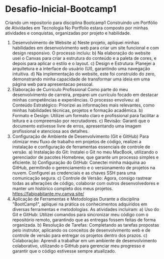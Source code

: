 # Desafio-Inicial-Bootcamp1
Criando um repositorio para disciplina Bootcamp1
Construindo um Portfólio de Atividades em Tecnologia
No Portfolio estara composto por minhas atividades e conquistas, organizadas por projeto e habilidade.
1. Desenvolvimento de Website
   a) Neste projeto, apliquei minhas habilidades em desenvolvimento web para criar um site funcional e com design responsivo. O processo incluiu:
   b) Na elaboração do website usei o Canvas para criar a estrutura do conteúdo e a paleta de cores, e depois para aplicar o estilo e o layout.
   c) Design e Estrutura: Planejei a arquitetura e a interface do usuário (UI), garantindo uma navegação intuitiva.
   d) Na implementação do website, este foi construído do zero, demonstrando minha capacidade de transformar uma ideia em uma página web para apresentacao pessoal.
2. Elaboração de Currículo Profissional
   Como parte do meu desenvolvimento de carreira, preparei um currículo focado em destacar minhas competências e experiências. O processo envolveu:
   a) Conteúdo Estratégico: Priorizei as informações mais relevantes, como minhas habilidades técnicas, projetos e formação acadêmica.
   b) Formato e Design: Utilizei um formato claro e profissional para facilitar a leitura e a compreensão por recrutadores.
   c) Revisão: Garanti que o documento estivesse livre de erros, apresentando uma imagem profissional e atenciosa aos detalhes.
3. Configuração de Ambiente de Desenvolvimento (Git e GitHub)
   Para otimizar meu fluxo de trabalho em projetos de código, realizei a instalação e configuração de ferramentas essenciais de controle de versão.
   a) Instalação do Git: Instalei o Git no meu MacBook, utilizando o gerenciador de pacotes Homebrew, que garante um processo simples e eficiente.
   b) Configuração do GitHub: Conectei minha máquina ao GitHub, permitindo o gerenciamento e o versionamento de projetos na nuvem. Configurei as credenciais e as chaves SSH para uma comunicação segura.
   c) Controle de Versão: Agora, consigo rastrear todas as alterações de código, colaborar com outros desenvolvedores e manter um histórico completo dos meus projetos. https://fabioabitante.my.canva.site/ 
4. Aplicação de Ferramentas e Metodologias
   Durante a disciplina "BootCamp1", apliquei na prática os conhecimentos adquiridos em diversas ferramentas e metodologias. As atividades incluíram:
   a) Uso do Git e GitHub: Utilizei comandos para sincronizar meu código com o repositório remoto, garantindo que as entregas fossem feitas de forma organizada.
   b) Resolução de Tarefas: Completando as tarefas propostas pelo instrutor, aplicando os conceitos de desenvolvimento web e de controle de versão para entregar os projetos dentro dos prazos.
   c) Colaboração: Aprendi a trabalhar em um ambiente de desenvolvimento colaborativo, utilizando o GitHub para gerenciar meu progresso e garantir que o código estivesse sempre atualizado.
